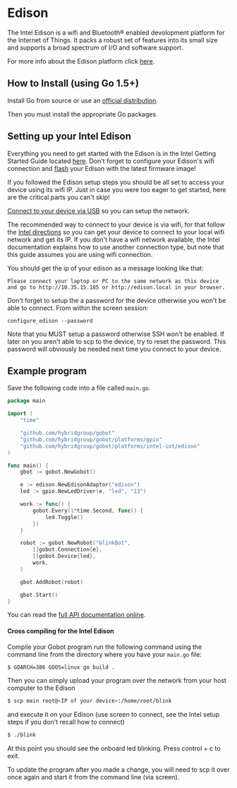 # Edison

The Intel Edison is a wifi and Bluetooth® enabled devolopment platform for the Internet of Things. It packs a robust set of features into its small size and supports a broad spectrum of I/O and software support.

For more info about the Edison platform click [here](http://www.intel.com/content/www/us/en/do-it-yourself/edison.html).

## How to Install (using Go 1.5+)

Install Go from source or use an [official distribution](https://golang.org/dl/).

Then you must install the appropriate Go packages


## Setting up your Intel Edison

Everything you need to get started with the Edison is in the Intel Getting Started Guide
located [here](https://github.com/hybridgroup/gobot/tree/master/platforms). Don't forget to
configure your Edison's wifi connection and [flash](https://github.com/hybridgroup/gobot/tree/master/platforms)
your Edison with the latest firmware image!

If you followed the Edison setup steps you should be all set to access
your device using its wifi IP. Just in case you were too eager to get
started, here are the critical parts you can't skip!

[Connect to your device via USB](https://software.intel.com/en-us/setting-up-serial-terminal-intel-edison-board
) so you can setup the network.

The recommended way to connect to your device is via wifi, for that follow the [Intel directions](https://software.intel.com/en-us/connecting-your-intel-edison-board-using-wifi) so you can get your device to connect to your local wifi network and get its IP. If you don't have a wifi network available, the Intel documentation explains how to use another connection type, but note that this guide assumes you are using wifi connection.

You should get the ip of your edison as a message looking like that:

```
Please connect your laptop or PC to the same network as this device and go to http://10.35.15.185 or http://edison.local in your browser.
```

Don't forget to setup the a password for the device otherwise you won't be able to
connect. From within the screen session:

```
configure_edison --password
```

Note that you MUST setup a password otherwise SSH won't be enabled. If
later on you aren't able to scp to the device, try to reset the
password. This password will obviously be needed next time you connect to
your device.


## Example program

Save the following code into a file called `main.go`.

```go
package main

import (
	"time"

	"github.com/hybridgroup/gobot"
	"github.com/hybridgroup/gobot/platforms/gpio"
	"github.com/hybridgroup/gobot/platforms/intel-iot/edison"
)

func main() {
	gbot := gobot.NewGobot()

	e := edison.NewEdisonAdaptor("edison")
	led := gpio.NewLedDriver(e, "led", "13")

	work := func() {
		gobot.Every(1*time.Second, func() {
			led.Toggle()
		})
	}

	robot := gobot.NewRobot("blinkBot",
		[]gobot.Connection{e},
		[]gobot.Device{led},
		work,
	)

	gbot.AddRobot(robot)

	gbot.Start()
}
```

You can read the [full API documentation online](http://godoc.org/github.com/hybridgroup/gobot).

#### Cross compiling for the Intel Edison

Compile your Gobot program run the following command using the command
line from the directory where you have your `main.go` file:

```bash
$ GOARCH=386 GOOS=linux go build .
```

Then you can simply upload your program over the network from your host computer to the Edison

```bash
$ scp main root@<IP of your device>:/home/root/blink
```

and execute it on your Edison (use screen to connect, see the Intel
setup steps if you don't recall how to connect)

```bash
$ ./blink
```

At this point you should see the onboard led blinking. Press control + c
to exit.

To update the program after you made a change, you will need to scp it
over once again and start it from the command line (via screen).
